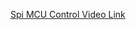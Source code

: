[Spi MCU Control Video Link](https://drive.google.com/file/d/1qhMBZN4Xhgbg8bsf5N624_ohAn6kMLIx/view?usp=sharing)
